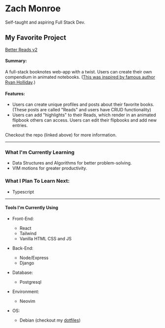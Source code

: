 # Zach Monroe

Self-taught and aspiring Full Stack Dev.

## My Favorite Project
[Better Reads v2](https://github.com/zach-monroe/betterReadsv2)

#### Summary:
A full-stack booknotes web-app with a twist.
Users can create their own compendium in animated notebooks. ([This was inspired by famous author Ryan Holliday](https://www.youtube.com/watch?v=gT1EExZkzMM).)

#### Features:
- Users can create unique profiles and posts about their favorite books. (These posts are called "Reads" and users have CRUD functionality)
- Users can add "highlights" to their Reads, which render in an animated flipbook others can access. Users can edit their flipbooks and add new entries.

Checkout the repo (linked above) for more information.

---


### What I'm Currently Learning
- Data Structures and Algorithms for better problem-solving.
- VIM motions for greater productivity.

### What I Plan To Learn Next:
- Typescript

---

#### Tools I'm Currently Using

- Front-End:
  - React
  - Tailwind
  - Vanilla HTML CSS and JS

- Back-End:
    - Node/Express
    - Django

- Database:
    - Postgresql
  
- Environment:
  - Neovim

- OS:
    - Debian (checkout my [dotfiles](https://github.com/zach-monroe/dotfiles))








<!---
zach-monroe/zach-monroe is a ✨ special ✨ repository because its `README.md` (this file) appears on your GitHub profile.
You can click the Preview link to take a look at your changes.
--->
